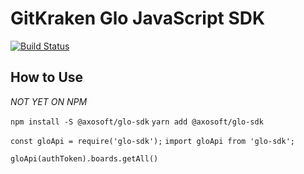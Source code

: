 # GitKraken Glo JavaScript SDK
[![Build Status](https://travis-ci.org/James-Quigley/glo-node-sdk.svg?branch=master)](https://travis-ci.org/James-Quigley/glo-node-sdk)

## How to Use
*NOT YET ON NPM*

`npm install -S @axosoft/glo-sdk`
`yarn add @axosoft/glo-sdk`

`const gloApi = require('glo-sdk');`
`import gloApi from 'glo-sdk';`

```
gloApi(authToken).boards.getAll()
```
